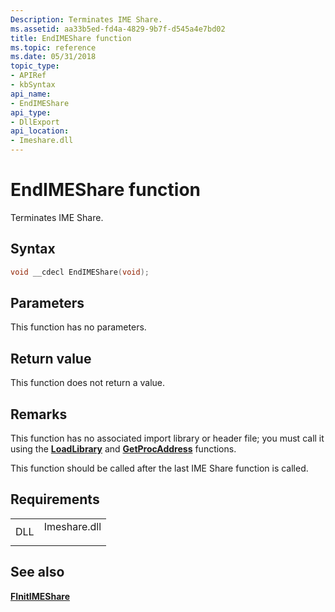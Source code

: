 ```yaml
---
Description: Terminates IME Share.
ms.assetid: aa33b5ed-fd4a-4829-9b7f-d545a4e7bd02
title: EndIMEShare function
ms.topic: reference
ms.date: 05/31/2018
topic_type: 
- APIRef
- kbSyntax
api_name: 
- EndIMEShare
api_type: 
- DllExport
api_location: 
- Imeshare.dll
---
```


# EndIMEShare function

Terminates IME Share.

## Syntax


```C++
void __cdecl EndIMEShare(void);
```



## Parameters

This function has no parameters.

## Return value

This function does not return a value.

## Remarks

This function has no associated import library or header file; you must call it using the [**LoadLibrary**](https://msdn.microsoft.com/library/ms684175(v=VS.85).aspx) and [**GetProcAddress**](https://msdn.microsoft.com/library/ms683212(v=VS.85).aspx) functions.

This function should be called after the last IME Share function is called.

## Requirements



|                |                                                                                         |
|----------------|-----------------------------------------------------------------------------------------|
| DLL<br/> | <dl> <dt>Imeshare.dll</dt> </dl> |



## See also

<dl> <dt>

[**FInitIMEShare**](finitimeshare.md)
</dt> </dl>

 

 




